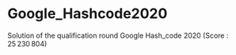 # Google_Hashcode2020
Solution of the qualification round Google Hash_code 2020 (Score :  25 230 804)
